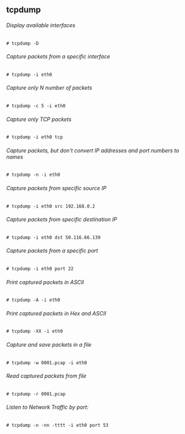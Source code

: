 ## tcpdump

###### Display available interfaces
    # tcpdump -D

###### Capture packets from a specific interface
    # tcpdump -i eth0

###### Capture only N number of packets
    # tcpdump -c 5 -i eth0

###### Capture only TCP packets
    # tcpdump -i eth0 tcp

###### Capture packets, but don't convert IP addresses and port numbers to names
    # tcpdump -n -i eth0

###### Capture packets from specific source IP
    # tcpdump -i eth0 src 192.168.0.2

###### Capture packets from specific destination IP
    # tcpdump -i eth0 dst 50.116.66.139

###### Capture packets from a specific port
    # tcpdump -i eth0 port 22

###### Print captured packets in ASCII
    # tcpdump -A -i eth0

###### Print captured packets in Hex and ASCII
    # tcpdump -XX -i eth0

###### Capture and save packets in a file
    # tcpdump -w 0001.pcap -i eth0

###### Read captured packets from file
    # tcpdump -r 0001.pcap

###### Listen to Network Traffic by port:
    # tcpdump -n -nn -tttt -i eth0 port 53
